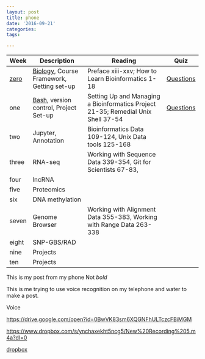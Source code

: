 ```yaml
---
layout: post
title: phone
date: '2016-09-21'
categories: 
tags: 

---
```





| Week | Description | Reading |  Quiz
| ------ | ----------- | ------ | ----------- |
| [zero](http://sr320.github.io/course-fish546-2016/00-Notes/)   | [Biology](https://github.com/sr320/course-fish546-2016/blob/master/00-Notes/BioInfo_Intro.pdf), Course Framework, Getting set-up   |  Preface xiii-xxv; How to Learn Bioinformatics 1-18 | [Questions](https://github.com/sr320/course-fish546-2016/issues?utf8=%E2%9C%93&q=is%3Aissue%20label%3Aquiz%20milestone%3A%22Week%200%22%20)
| one   | [Bash](https://github.com/sr320/course-fish546-2016/blob/master/01-Notes/Tutorials/Navigating-commandline.md), version control, Project Set-up |  Setting Up and Managing a Bioinformatics Project 21-35; Remedial Unix Shell 37-54 |  [Questions](https://github.com/sr320/course-fish546-2016/issues?utf8=%E2%9C%93&q=is%3Aissue%20label%3Aquiz%20milestone%3A%22Week%201%22%20)
| two | Jupyter, Annotation  | Bioinformatics Data 109-124, Unix Data tools 125-168
| three   | RNA-seq  | Working with Sequence Data 339-354, Git for Scientists 67-83, 
| four  | lncRNA  | 
| five | Proteomics  | 
| six   | DNA methylation  |
| seven   | Genome Browser  |  Working with Alignment Data 355-383, Working with Range Data 263-338
| eight | SNP-GBS/RAD  |
| nine   | Projects  |
| ten  | Projects  |






This is my post from my phone 
Not
*bold*

This is me trying to use voice recognition on my telephone and water to make a post.

Voice

https://drive.google.com/open?id=0BwVK83sm6XQGNFhULTczcFBiMGM

https://www.dropbox.com/s/ynchaxekht5ncg5/New%20Recording%205.m4a?dl=0

[dropbox](https://www.dropbox.com/s/ynchaxekht5ncg5/New%20Recording%205.m4a?dl=0)


